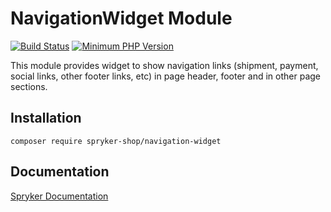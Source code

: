 # NavigationWidget Module
[![Build Status](https://travis-ci.org/spryker-shop/navigation-widget.svg)](https://travis-ci.org/spryker-shop/navigation-widget)
[![Minimum PHP Version](https://img.shields.io/badge/php-%3E%3D%207.2-8892BF.svg)](https://php.net/)

This module provides widget to show navigation links (shipment, payment, social links, other footer links, etc) in page header, footer and in other page sections.

## Installation

```
composer require spryker-shop/navigation-widget
```

## Documentation

[Spryker Documentation](https://academy.spryker.com)
